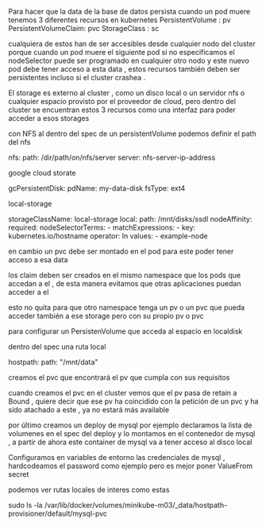 Para hacer que la data de la base de datos persista cuando un pod muere tenemos 3 diferentes recursos en kubernetes
PersistentVolume : pv
PersistentVolumeClaim: pvc
StorageClass : sc

cualquiera de estos han de ser accesibles desde cualquier nodo del cluster porque cuando un pod muere el siguiente pod
si no especificamos el nodeSelector puede ser programado en cualquier otro nodo y este nuevo pod debe tener acceso
a esta data , estos recursos también deben ser persistentes incluso si el cluster crashea .

El storage es externo al cluster , como un disco local o un servidor nfs o cualquier espacio provisto por el proveedor de cloud, pero dentro del cluster se encuentran estos 3 recursos como una interfaz para poder
acceder a esos storages

con NFS al dentro del spec de un persistentVolume podemos definir el path del nfs

nfs:
  path: /dir/path/on/nfs/server
  server: nfs-server-ip-address

google cloud storate

gcPersistentDisk:
  pdName: my-data-disk
  fsType: ext4

local-storage

storageClassName: local-storage
local:
  path: /mnt/disks/ssdl
nodeAffinity:
  required:
    nodeSelectorTerms:
    - matchExpressions:
      - key: kubernetes.io/hostname
        operator: In
        values:
        - example-node

en cambio un pvc debe ser montado en el pod para este poder tener acceso a esa data

los claim deben ser creados en el mismo namespace que los pods que accedan a el , de esta manera evitamos que otras aplicaciones puedan acceder a el

esto no quita para que otro namespace tenga un pv o un pvc que pueda acceder también a ese storage pero con su propio pv o pvc

para configurar un PersistenVolume que acceda al espacio en localdisk

dentro del spec una ruta local

hostpath:
  path: "/mnt/data"

creamos el pvc que encontrará el pv que cumpla con sus requisitos

cuando creamos el pvc en el cluster vemos que el pv pasa de retain a Bound , quiere decir que ese pv ha coincidido con la petición de un pvc y ha sido atachado a este , ya no estará más available

por último creamos un deploy de mysql por ejemplo declaramos la lista de volumenes en el spec del deploy y lo montamos en el contenedor de mysql , a partir de ahora este container de mysql va a tener acceso al disco local

Configuramos en variables de entorno las credenciales de mysql , hardcodeamos el password como ejemplo pero es mejor poner ValueFrom secret

podemos ver rutas locales de interes como estas

sudo ls -la /var/lib/docker/volumes/minikube-m03/_data/hostpath-provisioner/default/mysql-pvc

